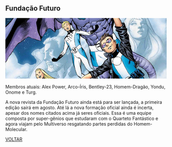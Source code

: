 ## Fundação Futuro


![(https://raw.githubusercontent.com/briancamargos/SUPER-EQUIPES/main/Imagens/fundacaofuturo.bmp)](https://raw.githubusercontent.com/briancamargos/SUPER-EQUIPES/main/Imagens/fundacaofuturo.bmp)

Membros atuais: Alex Power, Arco-Íris, Bentley-23, Homem-Dragão, Yondu, Onome e Turg.

A nova revista da Fundação Futuro ainda está para ser lançada, a primeira edição sairá em agosto. Até lá a nova formação oficial ainda é incerta, apesar dos nomes citados acima já seres oficiais. Essa é uma equipe composta por super-gênios que estudaram com o Quarteto Fantástico e agora viajam pelo Multiverso resgatando partes perdidas do Homem-Molecular.


[VOLTAR](https://github.com/briancamargos/SUPER-EQUIPES)